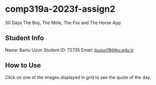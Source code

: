 # comp319a-2023f-assign2
30 Days The Boy, The Mole, The Fox and The Horse App

## Student Info
Name: Bartu Uzun
Student ID: 72735
Email: buzun19@ku.edu.tr

## How to Use

Click on one of the images displayed in grid to see the quote of the day.
